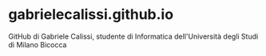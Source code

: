 # gabrielecalissi.github.io

GitHub di Gabriele Calissi, studente di Informatica dell'Università degli Studi di Milano Bicocca
